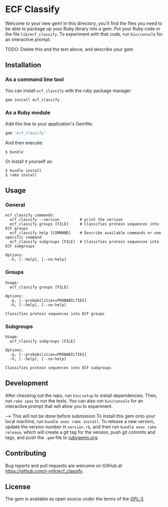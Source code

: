# ECF Classify

Welcome to your new gem! In this directory, you'll find the files you need to be able to package up your Ruby library into a gem. Put your Ruby code in the file `lib/ecf_classify`. To experiment with that code, run `bin/console` for an interactive prompt.

TODO: Delete this and the text above, and describe your gem

## Installation

### As a command line tool

You can install `ecf_classify` with the ruby package manager

```bash
gem install ecf_classify
```

### As a Ruby module

Add this line to your application's Gemfile:

```ruby
gem 'ecf_classify'
```

And then execute:

    $ bundle

Or install it yourself as:

    $ bundle install 
    $ rake install 

## Usage

### General 
```
ecf_classify commands:
  ecf_classify --version         # print the version
  ecf_classify groups [FILE]     # Classifies protein sequences into ECF groups
  ecf_classify help [COMMAND]    # Describe available commands or one specific command
  ecf_classify subgroups [FILE]  # Classifies protein sequences into ECF subgroups

Options:
  -h, [--help], [--no-help]
```

### Groups

```
Usage:
  ecf_classify groups [FILE]

Options:
  -p, [--probabilities=PROBABILTIES]
  -h, [--help], [--no-help]

Classifies protein sequences into ECF groups

```

### Subgroups

```
Usage:
  ecf_classify subgroups [FILE]

Options:
  -p, [--probabilities=PROBABILTIES]
  -h, [--help], [--no-help]

Classifies protein sequences into ECF subgroups

```

## Development

After checking out the repo, run `bin/setup` to install dependencies. Then, run `rake spec` to run the tests. You can also run `bin/console` for an interactive prompt that will allow you to experiment.

--> This will not be done before submission
To install this gem onto your local machine, run `bundle exec rake install`. To release a new version, update the version number in `version.rb`, and then run `bundle exec rake release`, which will create a git tag for the version, push git commits and tags, and push the `.gem` file to [rubygems.org](https://rubygems.org).

## Contributing

Bug reports and pull requests are welcome on GitHub at https://github.com/r-mllr/ecf_classify.

## License

The gem is available as open source under the terms of the [GPL-3](https://opensource.org/licenses/GPL-3.0).
